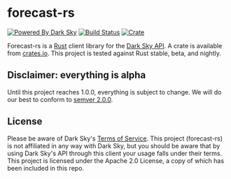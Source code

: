 # forecast-rs

[![Powered By Dark Sky](https://darksky.net/dev/img/attribution/poweredby-oneline.png)](https://darksky.net/poweredby/)
[![Build Status](https://travis-ci.org/jgrillo/forecast-rs.svg?branch=master)](https://travis-ci.org/jgrillo/forecast-rs)
[![Crate](https://img.shields.io/crates/v/forecast-rs.svg)](https://crates.io/crates/forecast-rs)

Forecast-rs is a [Rust](https://www.rust-lang.org) client library for the [Dark
Sky API](https://darksky.net/dev/). A crate is available from
[crates.io](https://crates.io). This project is tested against Rust stable, beta,
and nightly.

## Disclaimer: everything is alpha

Until this project reaches 1.0.0, everything is subject to change. We will do
our best to conform to [semver 2.0.0](http://semver.org).

## License

Please be aware of Dark Sky's [Terms of
Service](https://darksky.net/dev/docs/terms). This project (forecast-rs) is not
affiliated in any way with Dark Sky, but you should be aware that by using Dark
Sky's API through this client your usage falls under their terms. This project
is licensed under the Apache 2.0 License, a copy of which has been included in
this repo.
